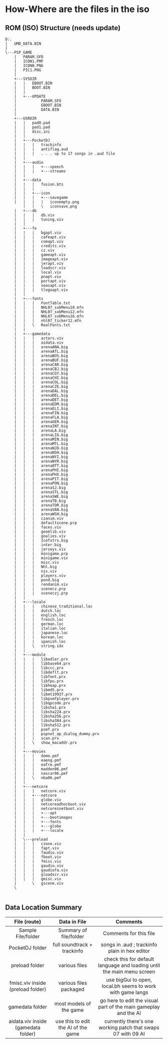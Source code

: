 # How-Where are the files in the iso

## ROM (ISO) Structure (needs update)
````
D:.
|   UMD_DATA.BIN
|
\---PSP_GAME
    |   PARAM.SFO
    |   ICON1.PMF
    |   ICON0.PNG
    |   PIC1.PNG
    |   
    +---SYSDIR
    |   |   EBOOT.BIN
    |   |   BOOT.BIN
    |   |
    |   +---UPDATE
    |           PARAM.SFO
    |           EBOOT.BIN
    |           DATA.BIN
    |
    +---USRDIR
    |   |   pad0.pad
    |   |   pad1.pad
    |   |   disc.ini
    |   |
    |   +---PocketDJ
    |   |   |	trackinfo 
    |   |   |	antiflag.aud
    |   |   |	. . . up to 17 songs in .aud file  
    |   |	
    |   +---audio	
    |   |   |	+---speech
    |   |   |	+---streams
    |   |
    |   +---data
    |   |   |	fusion.bts
    |   |   |	
    |   |   +---icon
    |   |   |   +---savegame	
    |   |   |   |   iconempty.png
        |   |   \   iconsave.png
    |   +---db
    |   |   |	db.viv
    |   |   |	tuning.viv
    |   |
    |   +---fe
    |   |   |	bgapt.viv
    |   |   |	cafeapt.viv
    |   |   |	comapt.viv
    |   |   |	credits.viv
    |   |   |	cz.viv
    |   |   |	gameapt.viv
    |   |   |	imageapt.viv
    |   |   |	jerapt.viv
    |   |   |	loadscr.viv
    |   |   |	local.viv
    |   |   |	pnapt.viv
    |   |   |	portapt.viv
    |   |   |	seasapt.viv
    |   |   |	tlogoapt.viv
    |   |	
    |   +---fonts
    |   |   |	FontTable.txt
    |   |   |	NHL07_sxbMenu10.mfn
    |   |   |	NHL07_sxbMenu12.mfn
    |   |   |	NHL07_sxbMenu16.mfn
    |   |   |	nhl07_ticker12.mfn
    |   |   \	RealFonts.txt
    |   |
    |   +---gamedata
    |   |   |	actors.viv
    |   |   |	aidata.viv
    |   |   |	arenaANA.big
    |   |   |	arenaATL.big
    |   |   |	arenaBOS.big
    |   |   |	arenaBUF.big
    |   |   |	arenaCAR.big
    |   |   |	arenaCBJ.big
    |   |   |	arenaCGY.big
    |   |   |	arenaCHI.big
    |   |   |	arenaCOL.big
    |   |   |	arenaCZE.big
    |   |   |	arenaDAL.big
    |   |   |	arenaDEL.big
    |   |   |	arenaDET.big
    |   |   |	arenaEDM.big
    |   |   |	arenaELI.big
    |   |   |	arenaFIN.big
    |   |   |	arenaFLA.big
    |   |   |	arenaGER.big
    |   |   |	arenaINT.big
    |   |   |	arenaLA.big
    |   |   |	arenaLIG.big
    |   |   |	arenaMIN.big
    |   |   |	arenaMTL.big
    |   |   |	arenaNJD.big
    |   |   |	arenaNSH.big
    |   |   |	arenaNYI.big
    |   |   |	arenaNYR.big
    |   |   |	arenaOTT.big
    |   |   |	arenaPHI.big
    |   |   |	arenaPHX.big
    |   |   |	arenaPIT.big
    |   |   |	arenaPON.big
    |   |   |	arenaSJ.big
    |   |   |	arenaSTL.big
    |   |   |	arenaSWE.big
    |   |   |	arenaTB.big
    |   |   |	arenaTOR.big
    |   |   |	arenaVAN.big
    |   |   |	arenaWSH.big
    |   |   |	czanim.viv
    |   |   |	defaultscene.prp
    |   |   |	faces.viv
    |   |   |	geomlib.viv
    |   |   |	goalies.viv
    |   |   |	IceTxtrs.big
    |   |   |	inter.big
    |   |   |	jerseys.viv
    |   |   |	minigame.prp
    |   |   |	minigame.viv
    |   |   |	misc.viv
    |   |   |	Nhl.big
    |   |   |	nis.viv
    |   |   |	players.viv
    |   |   |	pond.big
    |   |   |	rendanim.viv
    |   |   |	scenecz.prp
    |   |   |	sceneczj.prp
    |   |	
    |   +---locale
    |   |   |	chinese_traditional.loc
    |   |   |	dutch.loc
    |   |   |	english.loc
    |   |   |	french.loc
    |   |   |	german.loc
    |   |   |	italian.loc
    |   |   |	japanese.loc
    |   |   |	korean.loc
    |   |   |	spanish.loc
    |   |   \	string.idx
    |   |	
    |   +---module
    |   |   |	libadler.prx
    |   |   |	libbase64.prx
    |   |   |	libccc.prx
    |   |   |	libdeflt.prx
    |   |   |	libfont.prx
    |   |   |	libfpu.prx
    |   |   |	libheap.prx
    |   |   |	libmd5.prx
    |   |   |	libmt19937.prx
    |   |   |	libpsmfplayer.prx
    |   |   |	libqpcode.prx
    |   |   |	libsha1.prx
    |   |   |	libsha224.prx
    |   |   |	libsha256.prx
    |   |   |	libsha384.prx
    |   |   |	libsha512.prx
    |   |   |	psmf.prx
    |   |   |	pspnet_ap_dialog_dummy.prx
    |   |   |	scan.prx
    |   |   \	show_macaddr.prx
    |   |	
    |   +---movies
    |   |   |	demo.pmf
    |   |   |	eaeng.pmf   
    |   |   |	eafre.pmf  
    |   |   |	madden06.pmf
    |   |   |	nascar06.pmf  
    |   |   \	nba06.pmf  
    |   |
    |   +---netcore
    |   |   |	netcore.viv
    |   |   +---netcore
    |   |   |	globe.viv
    |   |   |	netcoreadhocboot.viv
    |   |   |	netcoreinetboot.viv
    |   |   |   +---apt  
    |   |   |   +---bootimages
    |   |   |   +---fonts
    |   |   |   +---globe
    |   |   |   +---locale 
    |   |	
    |   \---preload
    |   |   |	czone.viv
    |   |   |	fapt.viv
    |   |   |	faudio.viv
    |   |   |	fboot.viv
    |   |   |	fmisc.viv
    |   |   |	gaudio.viv
    |   |   |	gaudiofa.viv
    |   |   |	gloadscr.viv
    |   |   |	gmisc.viv
    |       \	gscene.viv
    \
	
````
## Data Location Summary

| File (route) | Data in File | Comments
|:---:|:---:|:---:|
| Sample File/folder | Summary of file/folder | Comments for this file |
| PocketDJ folder  | full soundtrack + trackinfo | songs in .aud ; trackinfo plain in hex editor |
| preload folder  | various files | check this for default language and loading until the main menu screen | 
| fmisc.viv inside (preload folder) | various files packaged | use bigGui to open, local.bh seems to work with game langs |
| gamedata folder | most models of the game | go here to edit the visual part of the main gameplay and the AI |
| aidata.viv inside (gamedata folder) | use this to edit the AI of the game | currently there's one working patch that swaps 07 with 09 AI |
